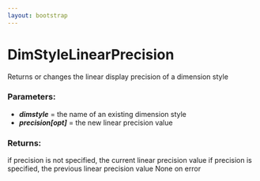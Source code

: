 ```yaml
---
layout: bootstrap
---
```


# DimStyleLinearPrecision

Returns or changes the linear display precision of a dimension style
        

### Parameters:

- ***dimstyle*** = the name of an existing dimension style
- ***precision[opt]*** = the new linear precision value
        

### Returns:


if precision is not specified, the current linear precision value
if precision is specified, the previous linear precision value
None on error
        
